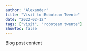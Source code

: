 ```yaml
---
author: "Alexander"
title: "Visit to Roboteam Twente"
date: "2022-02-12"
tags: ["visit", "roboteam twente"]
ShowToc: false
---
```


Blog post content
